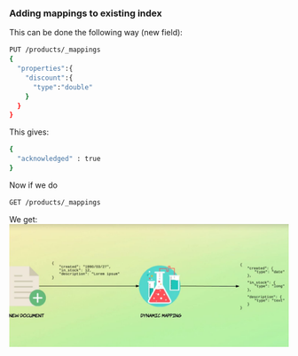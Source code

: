 ### Adding mappings to existing index

This can be done the following way (new field):
```sh
PUT /products/_mappings
{
  "properties":{
    "discount":{
      "type":"double"
    }
  }
}
```
This gives:
```sh
{
  "acknowledged" : true
}
```
Now if we do
```sh
GET /products/_mappings
```
We get:
![add_mappings][addmap]

[addmap]: <https://github.com/penguinmishra/images_repo/blob/master/Elasticsearch/dynamic_mapping_ES.jpg>